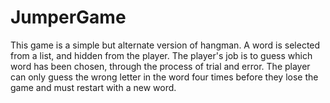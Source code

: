 # JumperGame
This game is a simple but alternate version of hangman. A word is selected from a list, and hidden from the player. The player's job is to guess which
word has been chosen, through the process of trial and error. The player can only guess the wrong letter in the word four times before they lose the game
and must restart with a new word. 
